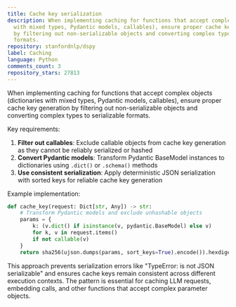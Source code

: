 ```yaml
---
title: Cache key serialization
description: When implementing caching for functions that accept complex objects (dictionaries
  with mixed types, Pydantic models, callables), ensure proper cache key generation
  by filtering out non-serializable objects and converting complex types to serializable
  formats.
repository: stanfordnlp/dspy
label: Caching
language: Python
comments_count: 3
repository_stars: 27813
---
```


When implementing caching for functions that accept complex objects (dictionaries with mixed types, Pydantic models, callables), ensure proper cache key generation by filtering out non-serializable objects and converting complex types to serializable formats.

Key requirements:
1. **Filter out callables**: Exclude callable objects from cache key generation as they cannot be reliably serialized or hashed
2. **Convert Pydantic models**: Transform Pydantic BaseModel instances to dictionaries using `.dict()` or `.schema()` methods
3. **Use consistent serialization**: Apply deterministic JSON serialization with sorted keys for reliable cache key generation

Example implementation:
```python
def cache_key(request: Dict[str, Any]) -> str:
    # Transform Pydantic models and exclude unhashable objects
    params = {
        k: (v.dict() if isinstance(v, pydantic.BaseModel) else v) 
        for k, v in request.items() 
        if not callable(v)
    }
    return sha256(ujson.dumps(params, sort_keys=True).encode()).hexdigest()
```

This approach prevents serialization errors like "TypeError: <class> is not JSON serializable" and ensures cache keys remain consistent across different execution contexts. The pattern is essential for caching LLM requests, embedding calls, and other functions that accept complex parameter objects.